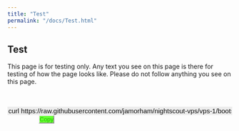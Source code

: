 ```yaml
---
title: "Test"
permalink: "/docs/Test.html"
---
```


## Test  
This page is for testing only.  Any text you see on this page is there for testing of how the page looks like.  Please do not follow anything you see on this page.
  
<br/>  
<br/>  

  
<input type="text" value="curl https://raw.githubusercontent.com/jamorham/nightscout-vps/vps-1/bootstrap.sh | bash" readonly id="myInputText" style="border:none; color:#101010; background-color:#ededed; width:100%; font-size:15px">  
<button onclick="FunctionCopyText()" style="border-color:#ededed; color:#22bb00; background-color:#66ff33; margin-left:70px; padding:0; &:hover {box-shadow: inset 0px 0px 0px rgba(245,99,71,1), 0px 2px 15px rgba(245,99,71,1);}">Copy</button>
  
